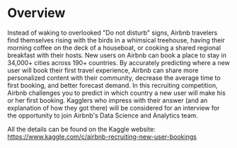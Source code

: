 # Overview
Instead of waking to overlooked "Do not disturb" signs, Airbnb travelers find themselves rising with the birds in a whimsical treehouse, 
having their morning coffee on the deck of a houseboat, or cooking a shared regional breakfast with their hosts.
New users on Airbnb can book a place to stay in 34,000+ cities across 190+ countries. By accurately predicting where a new user will book 
their first travel experience, Airbnb can share more personalized content with their community, decrease the average time to first 
booking, and better forecast demand.
In this recruiting competition, Airbnb challenges you to predict in which country a new user will make his or her first booking. Kagglers 
who impress with their answer (and an explanation of how they got there) will be considered for an interview for the opportunity to join 
Airbnb's Data Science and Analytics team.

All the details can be found on the Kaggle website:
https://www.kaggle.com/c/airbnb-recruiting-new-user-bookings
